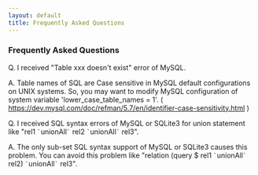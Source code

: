 ```yaml
---
layout: default
title: Frequently Asked Questions
---
```


### Frequently Asked Questions

Q. I received "Table xxx doesn't exist" error of MySQL.

A. Table names of SQL are Case sensitive in MySQL default configurations on UNIX systems.
So, you may want to modify MySQL configuration of system variable 'lower_case_table_names = 1'.
( https://dev.mysql.com/doc/refman/5.7/en/identifier-case-sensitivity.html )

Q. I received SQL syntax errors of MySQL or SQLite3 for union statement like "rel1 `` ` ``unionAll`` ` `` rel2 `` ` ``unionAll`` ` `` rel3".

A. The only sub-set SQL syntax support of MySQL or SQLite3 causes this problem.
You can avoid this problem like "relation (query $ rel1 `` ` ``unionAll`` ` `` rel2) `` ` ``unionAll`` ` `` rel3".
